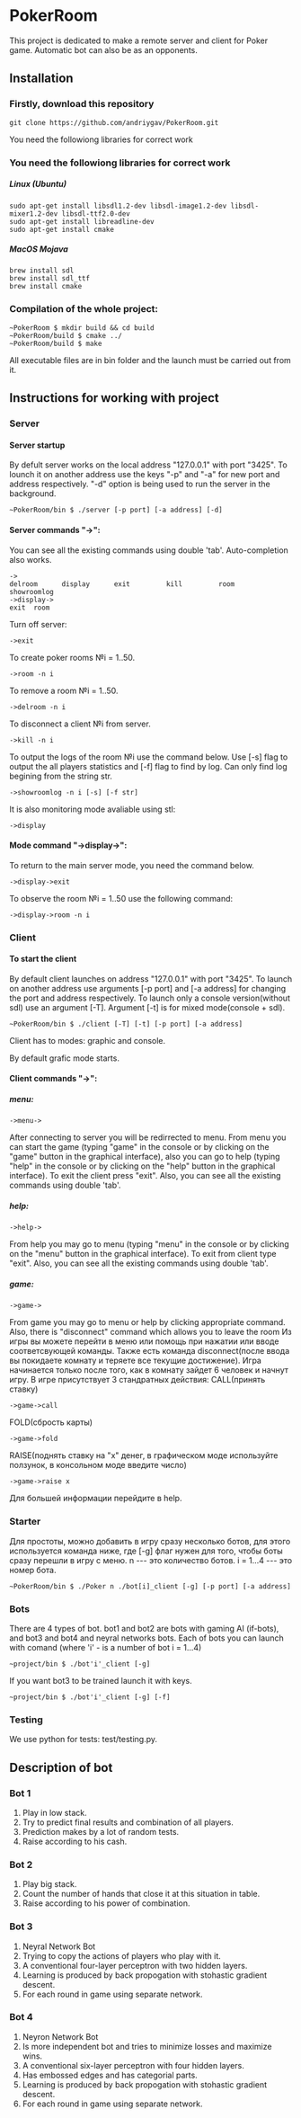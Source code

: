 # PokerRoom

This project is dedicated to make a remote server and client for Poker game. Automatic bot can also be as an opponents.


## Installation

### Firstly, download this repository
```
git clone https://github.com/andriygav/PokerRoom.git
```
You need the followiong libraries for correct work
### You need the followiong libraries for correct work
##### Linux (Ubuntu)
```
sudo apt-get install libsdl1.2-dev libsdl-image1.2-dev libsdl-mixer1.2-dev libsdl-ttf2.0-dev
sudo apt-get install libreadline-dev
sudo apt-get install cmake
```

##### MacOS Mojava
```
brew install sdl
brew install sdl_ttf
brew install cmake
```

### Compilation of the whole project:

```
~PokerRoom $ mkdir build && cd build
~PokerRoom/build $ cmake ../
~PokerRoom/build $ make
```
All executable files are in bin folder and the launch must be carried out from it.

## Instructions for working with project

### Server
#### Server startup
By defult server works on the local address "127.0.0.1" with port "3425". To lounch it on another address use the keys "-p" and "-a" for new port and address respectively. "-d" option is being used to run the server in the background.
```
~PokerRoom/bin $ ./server [-p port] [-a address] [-d]
```
#### Server commands "->":
You can see all the existing commands using double 'tab'. Auto-completion also works.
```
->
delroom      display      exit         kill         room         showroomlog
->display->
exit  room

```
Turn off server:
```
->exit
```
To create poker rooms №i = 1..50.
```
->room -n i
```
To remove a room №i = 1..50.
```
->delroom -n i
```
To disconnect a client №i from server.
```
->kill -n i
```
To output the logs of the room №i use the command below. Use [-s] flag to output the all players statistics and [-f] flag to find by log. Can only find log begining from the string str.

```
->showroomlog -n i [-s] [-f str]
```
It is also monitoring mode avaliable using stl:
```
->display
```
#### Mode command "->display->":
To return to the main server mode, you need the command below.
```
->display->exit
```
To observe the room №i = 1..50 use the following command:
```
->display->room -n i
```

### Client
#### To start the client
By default client launches on address "127.0.0.1" with port "3425". To launch on another address use arguments [-p port] and [-a address] for changing the port and address respectively. To launch only a console version(without sdl) use an argument [-T]. Argument [-t] is for mixed mode(console + sdl).

```
~PokerRoom/bin $ ./client [-T] [-t] [-p port] [-a address]
```

Client has to modes: graphic and console.

By default grafic mode starts. 

#### Client commands "->":
##### menu:
```
->menu->
```
After connecting to server you will be redirrected to menu. From menu you can start the game (typing "game" in the console or by clicking on the "game" button in the graphical interface), also you can go to help (typing "help" in the console or by clicking on the "help" button in the graphical interface). To exit the client press "exit". Also, you can see all the existing commands using double 'tab'.

##### help:
```
->help->
```

From help you may go to menu (typing "menu" in the console or by clicking on the "menu" button in the graphical interface).
To exit from client type "exit". Also, you can see all the existing commands using double 'tab'.
##### game:
```
->game->
```
From game you may go to menu or help by clicking appropriate command. Also, there is "disconnect" command which allows you to leave the room 
Из игры вы можете перейти в меню или помощь при нажатии или вводе соответсвующей команды. Также есть команда disconnect(после ввода вы покидаете комнату и теряете все текущие достижение).
Игра начинается только после того, как в комнату зайдет 6 человек и начнут игру.
В игре присутствует 3 стандратных действия:
CALL(принять ставку)
```
->game->call
```
FOLD(сбрость карты)
```
->game->fold
```
RAISE(поднять ставку на "x" денег, в графическом моде используйте ползунок, в консольном моде введите число)
```
->game->raise x
```
Для большей информации перейдите в help.

### Starter
Для простоты, можно добавить в игру сразу несколько ботов, для этого используется команда ниже, где [-g] флаг нужен для того, чтобы боты сразу перешли в игру с меню. n --- это количество ботов. i = 1...4 --- это номер бота.
```
~PokerRoom/bin $ ./Poker n ./bot[i]_client [-g] [-p port] [-a address]
```
### Bots
There are 4 types of bot. bot1 and bot2 are bots with gaming AI (if-bots), and bot3 and bot4 and neyral networks bots.
Each of bots you can launch with comand (where 'i' - is a number of bot i = 1...4)
```
~project/bin $ ./bot'i'_client [-g]
``` 
If you want bot3 to be trained launch it with keys.
```
~project/bin $ ./bot'i'_client [-g] [-f]
``` 

### Testing
We use python for tests: test/testing.py.

## Description of bot
### Bot 1
1. Play in low stack.
2. Try to predict final results and combination of all players.
3. Prediction makes by a lot of random tests.
4. Raise according to his cash.
### Bot 2
1. Play big stack.
2. Count the number of hands that close it at this situation in table.
3. Raise according to his power of combination.
### Bot 3
1. Neyral Network Bot
2. Trying to сopy the actions of players who play with it. 
3. A conventional four-layer perceptron with two hidden layers.
4. Learning is produced by back propogation with stohastic gradient descent.
5. For each round in game using separate network.
### Bot 4
1. Neyron Network Bot
2. Is more independent bot and tries to minimize losses and maximize wins.
3. A conventional six-layer perceptron with four hidden layers.
4. Has embossed edges and has categorial parts.
5. Learning is produced by back propogation with stohastic gradient descent.
6. For each round in game using separate network.



